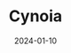 ---  
layout: startup_page  
title: "Cynoia"  
id: "cynoia.com"  
permalink: "/cynoiacynoia.com01102024/"  
website: "https://cynoia.com/"  
funding_round: ""  
funding_amount: "€850K"  
investors: "United Gulf Financial Services, 216 Capital Ventures, Bpifrance"  
about: "Cynoia is a Tunisian startup that offers a collaborative hub for teams, consolidating essential tools like chat, video conferencing, email, calendar management, document handling, and project management into one platform. Its aim is to simplify and optimize collaboration, boosting team productivity and redefining digital collaboration with a focus on user wellbeing. The company operates on a B2B SaaS model."  
markets: "SaaS, Collaboration Tools, Information Technology, Unified Communications"  
hq: "Marseille, Provence-Alpes-Côte d'Azur, France"  
founded_year: "2022"  
linkedin: "https://www.linkedin.com/company/cynoia"  
twitter: "https://twitter.com/cynoia/"  
instagram: ""  
facebook: "https://www.facebook.com/cynoia"  
crunchbase: "https://www.crunchbase.com/organization/cynoia"  
pitchbook: ""  

date_display: "10-Jan-2024"  
date: "2024-01-10"

# SEO Optimization  
meta_title: "Cynoia -  Funding (€850K)"  
meta_description: "Cynoia, Cynoia is a Tunisian startup that offers a collaborative hub for teams, consolidating essential tools like chat, video conferencing, email, calendar m..."  
meta_keywords: "Cynoia, SaaS, Collaboration Tools, Information Technology, Unified Communications,  funding"  
canonical_url: "https://startup.projectstartups.com/cynoiacynoia.com01102024/"  
---